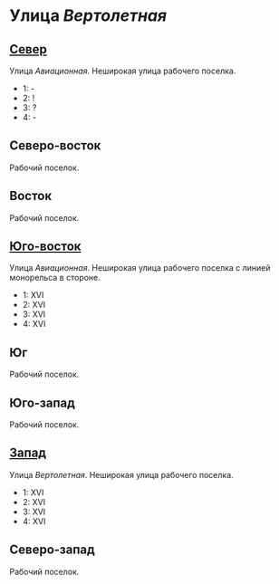 # Улица *Вертолетная*

## [Север](./515020.md)

Улица *Авиационная*.
Неширокая улица рабочего поселка.

* 1:    -
* 2:    !
* 3:    ?
* 4:    -

## Северо-восток

Рабочий поселок.

## Восток

Рабочий поселок.

## [Юго-восток](./515045.md)

Улица *Авиационная*.
Неширокая улица рабочего поселка с линией монорельса в стороне.

* 1:    XVI
* 2:    XVI
* 3:    XVI
* 4:    XVI

## Юг

Рабочий поселок.

## Юго-запад

Рабочий поселок.

## [Запад](./500030.md)

Улица *Вертолетная*.
Неширокая улица рабочего поселка.

* 1:    XVI
* 2:    XVI
* 3:    XVI
* 4:    XVI

## Северо-запад

Рабочий поселок.
